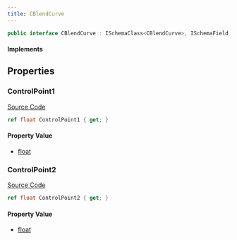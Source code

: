 ```yaml
---
title: CBlendCurve
---
```


```csharp
public interface CBlendCurve : ISchemaClass<CBlendCurve>, ISchemaField, ISchemaClass, INativeHandle
```

#### Implements

## Properties

### ControlPoint1

[Source Code](https://github.com/swiftly-solution/swiftlys2/blob/beta/managed/src/SwiftlyS2.Generated/Schemas/Interfaces/CBlendCurve.cs#L16)

```csharp
ref float ControlPoint1 { get; }
```

#### Property Value

- [float](https://learn.microsoft.com/dotnet/api/system.single)

### ControlPoint2

[Source Code](https://github.com/swiftly-solution/swiftlys2/blob/beta/managed/src/SwiftlyS2.Generated/Schemas/Interfaces/CBlendCurve.cs#L18)

```csharp
ref float ControlPoint2 { get; }
```

#### Property Value

- [float](https://learn.microsoft.com/dotnet/api/system.single)

